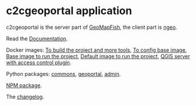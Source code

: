 # c2cgeoportal application

c2cgeoportal is the server part of [GeoMapFish](https://geomapfish.org/),
the client part is [ngeo](https://github.com/camptocamp/ngeo/).

Read the [Documentation](https://camptocamp.github.io/c2cgeoportal/master/).

Docker images:
[To build the project and more tools](https://hub.docker.com/r/camptocamp/geomapfish-tools),
[To config base image](https://hub.docker.com/r/camptocamp/geomapfish-config),
[Base image to run the project](https://hub.docker.com/r/camptocamp/geomapfishapp-geoportal),
[Default image to run the project](https://hub.docker.com/r/camptocamp/geomapfish),
[QGIS server with access control plugin](https://hub.docker.com/r/camptocamp/geomapfish-qgisserver).

Python packages:
[commons](https://pypi.org/project/c2cgeoportal-commons/),
[geoportal](https://pypi.org/project/c2cgeoportal-geoportal/),
[admin](https://pypi.org/project/c2cgeoportal-admin/).

[NPM package](https://www.npmjs.com/package/ngeo).

The [changelog](./CHANGELOG.md).
